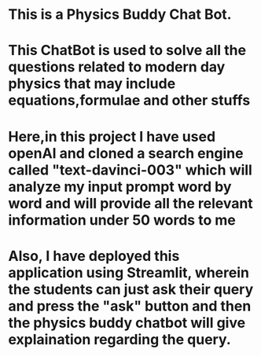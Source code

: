 # This is a Physics Buddy Chat Bot.
# This ChatBot is used to solve all the questions related to modern day physics that may include equations,formulae and other stuffs
# Here,in this project I have used openAI and cloned a search engine called "text-davinci-003" which will analyze my input prompt word by word and will provide all the relevant information under 50 words to me
# Also, I have deployed this application using Streamlit, wherein the students can just ask their query and press the "ask" button and then the physics buddy chatbot will give explaination regarding the query.
